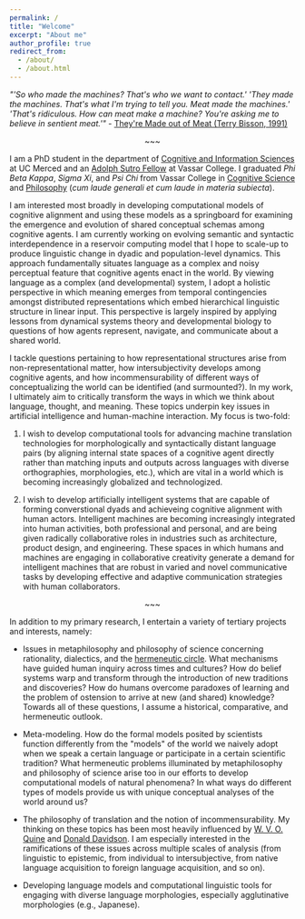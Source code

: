 ```yaml
---
permalink: /
title: "Welcome"
excerpt: "About me"
author_profile: true
redirect_from: 
  - /about/
  - /about.html
---
```


*"'So who made the machines? That's who we want to contact.'
'They made the machines. That's what I'm trying to tell you. Meat made the machines.'
'That's ridiculous. How can meat make a machine? You're asking me to believe in sentient meat.'"* - [They're Made out of Meat (Terry Bisson, 1991)](https://www.mit.edu/people/dpolicar/writing/prose/text/thinkingMeat.html)

<p style="text-align: center;">~~~</p>

I am a PhD student in the department of [Cognitive and Information Sciences](https://cogsci.ucmerced.edu/) at UC Merced and an [Adolph Sutro Fellow](https://offices.vassar.edu/fellowships/fellowships/graduates/vassar/list-of-vassar-fellowships/) at Vassar College. I graduated *Phi Beta Kappa*, *Sigma Xi*, and *Psi Chi* from Vassar College in [Cognitive Science](https://www.vassar.edu/cogsci/) and [Philosophy](https://www.vassar.edu/philosophy) (*cum laude generali et cum laude in materia subiecta*).

I am interested most broadly in developing computational models of cognitive alignment and using these models as a springboard for examining the emergence and evolution of shared conceptual schemas among cognitive agents. I am currently working on evolving semantic and syntactic interdependence in a reservoir computing model that I hope to scale-up to produce linguistic change in dyadic and population-level dynamics. This approach fundamentally situates language as a complex and noisy perceptual feature that cognitive agents enact in the world. By viewing language as a complex (and developmental) system, I adopt a holistic perspective in which meaning emerges from temporal contingencies amongst distributed representations which embed hierarchical linguistic structure in linear input. This perspective is largely inspired by applying lessons from dynamical systems theory and developmental biology to questions of how agents represent, navigate, and communicate about a shared world.

I tackle questions pertaining to how representational structures arise from non-representational matter, how intersubjectivity develops among cognitive agents, and how incommensurability of different ways of conceptualizing the world can be identified (and surmounted?). In my work, I ultimately aim to critically transform the ways in which we think about language, thought, and meaning. These topics underpin key issues in artificial intelligence and human-machine interaction. My focus is two-fold:

  1) I wish to develop computational tools for advancing machine translation technologies for morphologically and syntactically distant language pairs (by aligning internal state spaces of a cognitive agent directly rather than matching inputs and outputs across languages with diverse orthographies, morphologies, etc.), which are vital in a world which is becoming increasingly globalized and technologized.
  
  2) I wish to develop artificially intelligent systems that are capable of forming converstional dyads and achieveing cognitive alignment with human actors. Intelligent machines are becoming increasingly integrated into human activities, both professional and personal, and are being given radically collaborative roles in industries such as architecture, product design, and engineering. These spaces in which humans and machines are engaging in collaborative creativity generate a demand for intelligent machines that are robust in varied and novel communicative tasks by developing effective and adaptive communication strategies with human collaborators.

<p style="text-align: center;">~~~</p>

In addition to my primary research, I entertain a variety of tertiary projects and interests, namely:

- Issues in metaphilosophy and philosophy of science concerning rationality, dialectics, and the [hermeneutic circle](https://en.wikipedia.org/wiki/Hermeneutic_circle). What mechanisms have guided human inquiry across times and cultures? How do belief systems warp and transform through the introduction of new traditions and discoveries? How do humans overcome paradoxes of learning and the problem of ostension to arrive at new (and shared) knowledge? Towards all of these questions, I assume a historical, comparative, and hermeneutic outlook.

- Meta-modeling. How do the formal models posited by scientists function differently from the "models" of the world we naively adopt when we speak a certain language or participate in a certain scientific tradition? What hermeneutic problems illuminated by metaphilosophy and philosophy of science arise too in our efforts to develop computational models of natural phenomena? In what ways do different types of models provide us with unique conceptual analyses of the world around us?

- The philosophy of translation and the notion of incommensurability. My thinking on these topics has been most heavily influenced by [W. V. O. Quine](https://plato.stanford.edu/entries/quine) and [Donald Davidson](https://plato.stanford.edu/entries/davidson/). I am especially interested in the ramifications of these issues across multiple scales of analysis (from linguistic to epistemic, from individual to intersubjective, from native language acquisition to foreign language acquisition, and so on).

- Developing language models and computational linguistic tools for engaging with diverse language morphologies, especially agglutinative morphologies (e.g., Japanese).
